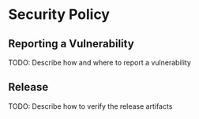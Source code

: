 # Security Policy

## Reporting a Vulnerability

TODO: Describe how and where to report a vulnerability

## Release

TODO: Describe how to verify the release artifacts
